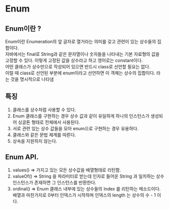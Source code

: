 # Enum 

## Enum이란 ?
Enum이란 Enumeration의 앞 글자로 열거라는 의미를 갖고 관련이 있는 상수들의 집합이다.   
자바에서는 final로 String과 같은 문자열이나 숫자들을 나타내는 기본 자료형의 값을 고정할 수 있다. 이렇게 고정된 값을 상수라고 하고 영어로는 constant이다.   
어떤 클래스가 상수만으로 작성되어 있으면 반드시 class로 선언할 필요는 없다.   
이럴 때 class로 선언된 부분에 enum이라고 선언하면 이 객체는 상수의 집합이다. 라는 것을 명시적으로 나타냄   

## 특징   
1. 클래스를 상수처럼 사용할 수 있다.   
2. Enum 클래스를 구현하는 경우 상수 값과 같이 유일하게 하나의 인스턴스가 생성되어 싱글톤 형태로 전체에서 사용된다.   
3. 서로 관련 있는 상수 값들을 모아 enum으로 구현하는 경우 유용하다.   
4. 클래스와 같은 문법 체계를 따른다.   
5. 상속을 지원하지 않는다.   

## Enum API.  
1. values() => 가지고 있는 모든 상수값을 배열형태로 리턴함.   
2. valueOf() =>  String 을 파라미터로 받는데 인자로 들어온 String 과 일치하는 상수 인스턴스가 존재하면 그 인스턴스를 반환한다.   
3. ordinal() => Enum 클래스 내부에 있는 상수들의 Index 를 리턴하는 메소드이다. 배열과 마찬가지로 0부터 인덱스가 시작하며 인덱스의 length 는 상수의 수 - 1 이다.
